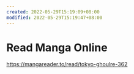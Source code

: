 ```yaml
---
created: 2022-05-29T15:19:09+08:00
modified: 2022-05-29T15:19:47+08:00
---
```


# Read Manga Online

https://mangareader.to/read/tokyo-ghoulre-362
